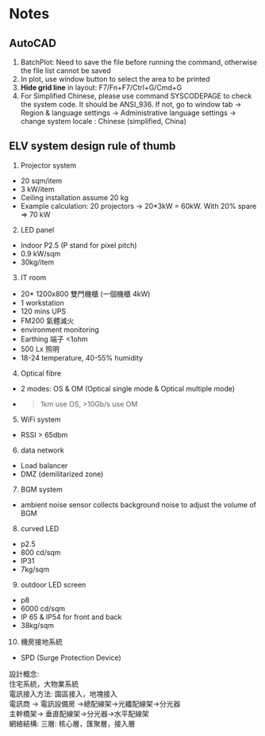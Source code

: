# Notes

## AutoCAD

1. BatchPlot: Need to save the file before running the command, otherwise the file list cannot be saved
2. In plot, use window button to select the area to be printed
3. **Hide grid line** in layout: F7/Fn+F7/Ctrl+G/Cmd+G
4. For Simplified Chinese, please use command SYSCODEPAGE to check the system code. It should be ANSI_936. If not, go to window tab -> Region & language settings -> Administrative language settings -> change system locale : Chinese (simplified, China)

## ELV system design rule of thumb

1. Projector system  

- 20 sqm/item
- 3 kW/item
- Ceiling installation assume 20 kg
- Example calculation: 20 projectors -> 20*3kW = 60kW. With 20% spare => 70 kW

2. LED panel

- Indoor P2.5 (P stand for pixel pitch)
- 0.9 kW/sqm
- 30kg/item

3. IT room

- 20* 1200x800 雙門機櫃 (一個機櫃 4kW)
- 1 workstation
- 120 mins UPS
- FM200 氣體滅火
- environment monitoring
- Earthing 端子 <1ohm
- 500 Lx 照明
- 18-24 temperature, 40-55% humidity

4. Optical fibre

- 2 modes: OS & OM (Optical single mode & Optical multiple mode)
- >1km use OS, >10Gb/s use OM

5. WiFi system

- RSSI > 65dbm

6. data network

- Load balancer
- DMZ (demilitarized zone)

7. BGM system

- ambient noise sensor collects background noise to adjust the volume of BGM

8. curved LED

- p2.5
- 800 cd/sqm
- IP31
- 7kg/sqm

9. outdoor LED screen

- p8
- 6000 cd/sqm
- IP 65 & IP54 for front and back
- 38kg/sqm

10. 機房接地系統

- SPD (Surge Protection Device)

設計概念:  
住宅系統，大物業系統  
電訊接入方法: 園區接入，地塊接入  
電訊商 -> 電訊設備房 ->總配線架->光纖配線架->分光器  
主幹橋架-> 垂直配線架->分光器->水平配線架  
網絡結構: 三層: 核心層，匯聚層，接入層
